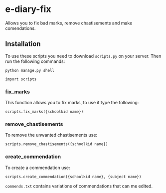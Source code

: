 # e-diary-fix

Allows you to fix bad marks, remove chastisements and make comendations.

## Installation

To use these scripts you need to download `scripts.py` on your server. 
Then run the following commands:
```
python manage.py shell
```
```
import scripts
```

### fix_marks

This function allows you to fix marks, to use it type the following:

```
scripts.fix_marks({schoolkid name})
```

### remove_chastisements

To remove the unwanted chastisements use:
```
scripts.remove_chastisements({schoolkid name})
```

### create_commendation

To create a commendation use:
```
scripts.create_commendation({schoolkid name}, {subject name})
```

`commends.txt` contains variations of commendations that can me edited.